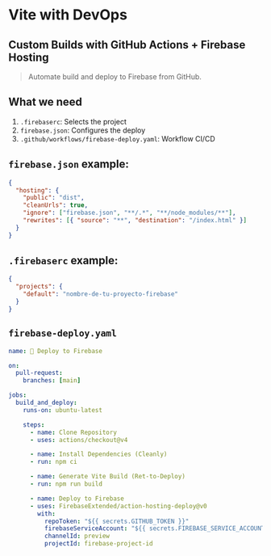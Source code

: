 # Vite with DevOps
## Custom Builds with GitHub Actions + Firebase Hosting

> Automate build and deploy to Firebase from GitHub.

## What we need
  1. `.firebaserc`: Selects the project
  2. `firebase.json`: Configures the deploy
  3. `.github/workflows/firebase-deploy.yaml`: Workflow CI/CD

## `firebase.json` example:
```JSON
{
  "hosting": {
    "public": "dist",
    "cleanUrls": true,
    "ignore": ["firebase.json", "**/.*", "**/node_modules/**"],
    "rewrites": [{ "source": "**", "destination": "/index.html" }]
  }
}
```

## `.firebaserc` example:
```JSON
{
  "projects": {
    "default": "nombre-de-tu-proyecto-firebase"
  }
}
```

## `firebase-deploy.yaml`
```YAML
name: 🚀 Deploy to Firebase

on:
  pull-request:
    branches: [main]

jobs:
  build_and_deploy:
    runs-on: ubuntu-latest

    steps:
      - name: Clone Repository
      - uses: actions/checkout@v4

      - name: Install Dependencies (Cleanly)
      - run: npm ci

      - name: Generate Vite Build (Ret-to-Deploy)
      - run: npm run build

      - name: Deploy to Firebase
      - uses: FirebaseExtended/action-hosting-deploy@v0
        with:
          repoToken: "${{ secrets.GITHUB_TOKEN }}"
          firebaseServiceAccount: "${{ secrets.FIREBASE_SERVICE_ACCOUNT }}"
          channelId: preview
          projectId: firebase-project-id
```